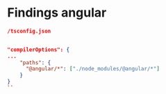 # Findings angular

````json
/tsconfig.json


"compilerOptions": {
...
    "paths": {
      "@angular/*": ["./node_modules/@angular/*"]
    }
}
``
